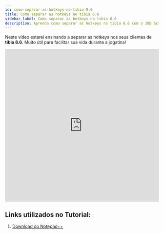 ```yaml
---
id: como-separar-as-hotkeys-no-tibia-8.6
title: Como separar as hotkeys no tibia 8.6
sidebar_label: Como separar as hotkeys no tibia 8.6
description: Aprenda como separar as hotkeys no tibia 8.6 com o JOB Scripts.
---
```

Neste vídeo estarei ensinando a separar as hotkeys nos seus clientes de **tibia 8.6**. Muito útil para facilitar sua vida durante a jogatina!

<iframe width="100%" height="500" src="https://www.youtube.com/embed/zGjMI8fdmyE?si=FdJLGoqvortb4lcg" title="YouTube video player" frameborder="0" allow="accelerometer; autoplay; clipboard-write; encrypted-media; gyroscope; picture-in-picture; web-share" referrerpolicy="strict-origin-when-cross-origin" allowfullscreen></iframe>

## Links utilizados no Tutorial:
1. [Download do Notepad++](https://notepad-plus-plus.org/downloads/)